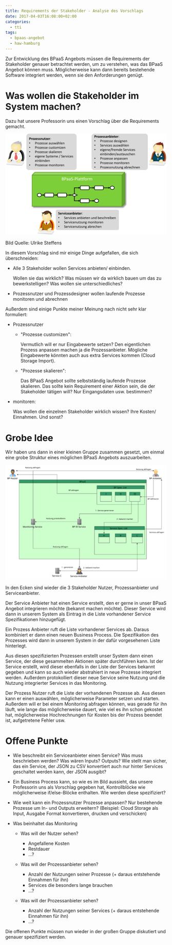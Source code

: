 ```yaml
---
title: Requirements der Stakeholder - Analyse des Vorschlags
date: 2017-04-03T16:08:00+02:00
categories:
  - tti
tags:
  - bpaas-angebot
  - haw-hamburg
---
```


Zur Entwicklung des BPaaS Angebots müssen die Requirements der Stakeholder genauer betrachtet werden, um zu verstehen, was das BPaaS Angebot können muss.
Möglicherweise kann dann bereits bestehende Software integriert werden, wenn sie den Anforderungen genügt.

# Was wollen die Stakeholder im System machen?

Dazu hat unsere Professorin uns einen Vorschlag über die Requirements gemacht.

![Stakeholder](/assets/2017/03/stakeholder.svg)

Bild Quelle: Ulrike Steffens

In diesem Vorschlag sind mir einige Dinge aufgefallen, die sich überschneiden:

- Alle 3 Stakeholder wollen Services anbieten/ einbinden.

  Wollen sie das wirklich? Was müssen wir da wirklich bauen um das zu bewerkstelligen? Was wollen sie unterschiedliches?

- Prozessnutzer und Prozessdesigner wollen laufende Prozesse monitoren und abrechnen

Außerdem sind einige Punkte meiner Meinung nach nicht sehr klar formuliert:

- Prozessnutzer
  - "Prozesse customizen":

    Vermutlich will er nur Eingabewerte setzen? Den eigentlichen Prozess anpassen machen ja die Prozessanbieter.
Mögliche Eingabewerte könnten auch aus extra Services kommen (Cloud Storage Import).

  - "Prozesse skalieren":

    Das BPaaS Angebot sollte selbstständig laufende Prozesse skalieren.
Das sollte kein Requirement einer Aktion sein, die der Stakeholder tätigen will? Nur Eingangsdaten usw. bestimmen?

- monitoren:

  Was wollen die einzelnen Stakeholder wirklich wissen? Ihre Kosten/ Einnahmen.
Und sonst?

# Grobe Idee

Wir haben uns dann in einer kleinen Gruppe zusammen gesetzt, um einmal eine grobe Struktur eines möglichen BPaaS Angebots auszuarbeiten.

![Idee für BPaaS](tti_arch.svg)

In den Ecken sind wieder die 3 Stakeholder Nutzer, Prozessanbieter und Serviceanbieter.

Der Service Anbieter hat einen Service erstellt, den er gerne in unser BPaaS Angebot integrieren möchte (bekannt machen möchte).
Dieser Service wird dann in unserem System als Eintrag in die Liste vorhandener Service Spezifikationen hinzugefügt.

Ein Prozess Anbieter ruft die Liste vorhandener Services ab.
Daraus kombiniert er dann einen neuen Business Process.
Die Spezifikation des Prozesses wird dann in unserem System in der dafür vorgesehenen Liste hinterlegt.

Aus diesen spezifizierten Prozessen erstellt unser System dann einen Service, der diese gesammelten Aktionen später durchführen kann.
Ist der Service erstellt, wird dieser ebenfalls in der Liste der Services bekannt gegeben und kann so auch wieder abstrahiert in neue Prozesse integriert werden.
Außerdem protokolliert dieser neue Service seine Nutzung und die Nutzung integrierter Services in das Monitoring.

Der Prozess Nutzer ruft die Liste der vorhandenen Prozesse ab.
Aus diesen kann er einen auswählen, möglicherweise Parameter setzen und starten.
Außerdem will er bei einem Monitoring abfragen können, was gerade für ihn läuft, wie lange das möglicherweise dauert, wie viel es ihn schon gekostet hat, möglicherweise Hochrechnungen für Kosten bis der Prozess beendet ist, aufgetretene Fehler usw.

# Offene Punkte

- Wie beschreibt ein Serviceanbieter einen Service? Was muss beschrieben werden? Was wären Inputs? Outputs? Wie stellt man sicher, das ein Service, der JSON zu CSV konvertiert auch nur hinter Services geschaltet werden kann, der JSON ausgibt?
- Ein Business Process kann, so wie es im Bild aussieht, das unsere Professorin uns als Vorschlag gegeben hat, Kontrollblöcke wie möglicherweise if/else-Blöcke enthalten.
Wie werden diese spezifiziert?
- Wie weit kann ein Prozessnutzer Prozesse anpassen? Nur bestehende Prozesse um In- und Outputs erweitern? (Beispiel: Cloud Storage als Input, Ausgabe Format konvertieren, drucken und verschicken)
- Was beinhaltet das Monitoring

  - Was will der Nutzer sehen?

    - Angefallene Kosten
    - Restdauer
    - ...?

  - Was will der Prozessanbieter sehen?

    - Anzahl der Nutzungen seiner Prozesse (+ daraus entstehende Einnahmen für ihn)
    - Services die besonders lange brauchen
    - ...?

  - Was will der Prozessanbieter sehen?

    - Anzahl der Nutzungen seiner Services (+ daraus entstehende Einnahmen für ihn)
    - ...?

Die offenen Punkte müssen nun wieder in der großen Gruppe diskutiert und genauer spezifiziert werden.
